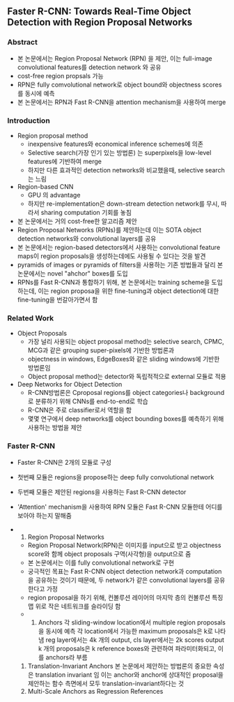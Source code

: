 ## Faster R-CNN: Towards Real-Time Object Detection with Region Proposal Networks

### Abstract
- 본 논문에서는 Region Proposal Network (RPN) 을 제안, 이는 full-image convolutional features를 detection network 와 공유
- cost-free region propsals 가능
- RPN은 fully comvolutional network로 object bound와 objectness scores를 동시에 예측
- 본 논문에서는 RPN과 Fast R-CNN을 attention mechanism을 사용하여 merge

### Introduction
- Region proposal method
  - inexpensive features와 economical inference schemes에 의존
  - Selective search(가장 인기 있는 방법론) 는 superpixels을 low-level features에 기반하여 merge
  - 하지만 다른 효과적인 detection networks와 비교했을때, selective search는 느림
- Region-based CNN
  - GPU 의 advantage
  - 하지만 re-implementation은 down-stream detection network를 무시, 따라서 sharing computation 기회를 놓침
- 본 논문에서는 거의 cost-free한 알고리즘 제안
- Region Proposal Networks (RPNs)를 제안하는데 이는 SOTA object detection networks와 convolutional layers를 공유
- 본 논문에서는 region-based detectors에서 사용하는 convolutional feature maps이 region proposals을 생성하는데에도 사용될 수 있다는 것을 발견
- pyramids of images or pyramids of filters을 사용하는 기존 방법들과 달리 본 논문에서는 novel "ahchor" boxes를 도입
- RPNs를 Fast R-CNN과 통합하기 위해, 본 논문에서는 training scheme을 도입하는데, 이는 region proposa을 위한 fine-tuning과 object detection에 대한 fine-tuning을 번갈아가면서 함


### Related Work
- Object Proposals
  - 가장 널리 사용되는 object proposal method는 selective search, CPMC, MCG과 같은 grouping super-pixels에 기반한 방법론과
  - objectness in windows, EdgeBoxes와 같은 sliding windows에 기반한 방법론임
  - Object proposal method는 detector와 독립적적으로 external 모듈로 적용
- Deep Networks for Object Detection
  - R-CNN방법론은 Cproposal regions를 object categories나 background로 분류하기 위해 CNNs를 end-to-end로 학습
  - R-CNN은 주로 classifier로서 역할을 함
  - 몇몇 연구에서 deep networks를 object bounding boxes를 예측하기 위해 사용하는 방법을 제안
  
### Faster R-CNN
- Faster R-CNN은 2개의 모듈로 구성
- 첫번째 모듈은 regions을 propose하는 deep fully convolutional network
- 두번째 모듈은 제안된 regions을 사용하는 Fast R-CNN detector
- 'Attention' mechanism을 사용하여 RPN 모듈은 Fast R-CNN 모듈한테 어디를 보아야 하는지 말해줌
- 1) Region Proposal Networks
  - Region Proposal Network(RPN)은 이미지를 input으로 받고 objectness score와 함께 object proposals 구역(사각형)을 output으로 줌
  - 본 논문에서는 이를 fully convolutional network로 구현
  - 궁극적인 목표는 Fast R-CNN object detection network과 computation을 공유하는 것이기 때문에, 두 network가 같은 convolutional layers를 공유한다고 가정
  - region proposal을 하기 위해, 컨볼루션 레이어의 마지막 층의 컨볼루션 특징 맵 위로 작은 네트워크를 슬라이딩 함
  - 1. Anchors
    각 sliding-window location에서 multiple region proposals을 동시에 예측
    각 location에서 가능한 maximum proposals은 k로 나타냄
    reg layer에서는 4k 개의 output, cls layer에서는 2k scores output
    k 개의 proposals은 k reference boxes와 관련하여 파라미터화되고, 이를 anchors라 부름
    
   1. Translation-Invariant Anchors
      본 논문에서 제안하는 방법론의 중요한 속성은 translation invariant 임
      이는 anchor와 anchor에 상대적인 proposal을 제안하는 함수 측면에서 모두 translation-invariant하다는 것
   2. Multi-Scale Anchors as Regression References
     

  
